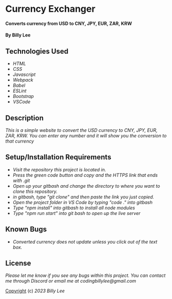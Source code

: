 # Currency Exchanger

#### Converts currency from USD to CNY, JPY, EUR, ZAR, KRW

#### By Billy Lee

## Technologies Used

* _HTML_
* _CSS_
* _Javascript_
* _Webpack_
* _Babel_
* _ESLint_
* _Bootstrap_
* _VSCode_

## Description
_This is a simple website to convert the USD currency to CNY, JPY, EUR, ZAR, KRW. You can enter any number and it will show you the conversion to that currency_

## Setup/Installation Requirements

* _Visit the repository this project is located in._
* _Press the green code button and copy and the HTTPS link that ends with .git_
* _Open up your gitbash and change the directory to where you want to clone this repository._
* _in gitbash, type "git clone" and then paste the link you just copied._
* _Open the project folder in VS Code by typing "code ." into gitbash_
* _Type "npm install" into gitbash to install all node modules_
* _Type "npm run start" into git bash to open up the live server_

## Known Bugs

* _Converted currency does not update unless you click out of the text box._

## License
_Please let me know if you see any bugs within this project. You can contact me through Discord or email me at codingbillylee@gmail.com_

[Copyright](https://opensource.org/licenses/MIT) (c) _2023_ _Billy Lee_
